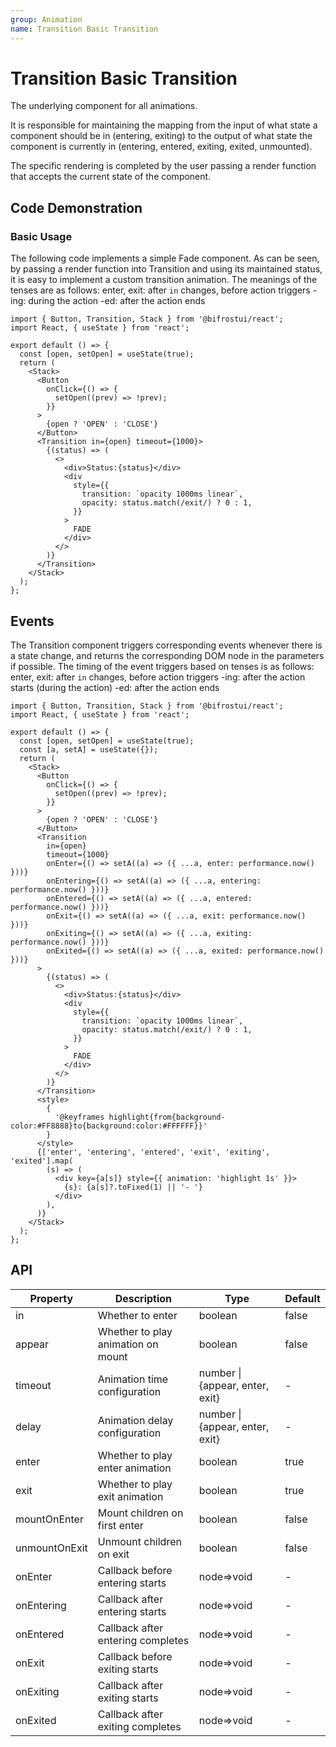 ```yaml
---
group: Animation
name: Transition Basic Transition
---
```


# Transition Basic Transition

The underlying component for all animations.

It is responsible for maintaining the mapping from the input of what state a component should be in (entering, exiting) to the output of what state the component is currently in (entering, entered, exiting, exited, unmounted).

The specific rendering is completed by the user passing a render function that accepts the current state of the component.

## Code Demonstration

### Basic Usage

The following code implements a simple Fade component.
As can be seen, by passing a render function into Transition and using its maintained status, it is easy to implement a custom transition animation.
The meanings of the tenses are as follows:
enter, exit: after `in` changes, before action triggers
-ing: during the action
-ed: after the action ends

```tsx
import { Button, Transition, Stack } from '@bifrostui/react';
import React, { useState } from 'react';

export default () => {
  const [open, setOpen] = useState(true);
  return (
    <Stack>
      <Button
        onClick={() => {
          setOpen((prev) => !prev);
        }}
      >
        {open ? 'OPEN' : 'CLOSE'}
      </Button>
      <Transition in={open} timeout={1000}>
        {(status) => (
          <>
            <div>Status:{status}</div>
            <div
              style={{
                transition: `opacity 1000ms linear`,
                opacity: status.match(/exit/) ? 0 : 1,
              }}
            >
              FADE
            </div>
          </>
        )}
      </Transition>
    </Stack>
  );
};
```

## Events

The Transition component triggers corresponding events whenever there is a state change, and returns the corresponding DOM node in the parameters if possible.
The timing of the event triggers based on tenses is as follows:
enter, exit: after `in` changes, before action triggers
-ing: after the action starts (during the action)
-ed: after the action ends

```tsx
import { Button, Transition, Stack } from '@bifrostui/react';
import React, { useState } from 'react';

export default () => {
  const [open, setOpen] = useState(true);
  const [a, setA] = useState({});
  return (
    <Stack>
      <Button
        onClick={() => {
          setOpen((prev) => !prev);
        }}
      >
        {open ? 'OPEN' : 'CLOSE'}
      </Button>
      <Transition
        in={open}
        timeout={1000}
        onEnter={() => setA((a) => ({ ...a, enter: performance.now() }))}
        onEntering={() => setA((a) => ({ ...a, entering: performance.now() }))}
        onEntered={() => setA((a) => ({ ...a, entered: performance.now() }))}
        onExit={() => setA((a) => ({ ...a, exit: performance.now() }))}
        onExiting={() => setA((a) => ({ ...a, exiting: performance.now() }))}
        onExited={() => setA((a) => ({ ...a, exited: performance.now() }))}
      >
        {(status) => (
          <>
            <div>Status:{status}</div>
            <div
              style={{
                transition: `opacity 1000ms linear`,
                opacity: status.match(/exit/) ? 0 : 1,
              }}
            >
              FADE
            </div>
          </>
        )}
      </Transition>
      <style>
        {
          '@keyframes highlight{from{background-color:#FF8888}to{background:color:#FFFFFF}}'
        }
      </style>
      {['enter', 'entering', 'entered', 'exit', 'exiting', 'exited'].map(
        (s) => (
          <div key={a[s]} style={{ animation: 'highlight 1s' }}>
            {s}: {a[s]?.toFixed(1) || '- '}
          </div>
        ),
      )}
    </Stack>
  );
};
```

## API

| Property      | Description                        | Type                            | Default |
| ------------- | ---------------------------------- | ------------------------------- | ------- |
| in            | Whether to enter                   | boolean                         | false   |
| appear        | Whether to play animation on mount | boolean                         | false   |
| timeout       | Animation time configuration       | number \| {appear, enter, exit} | -       |
| delay         | Animation delay configuration      | number \| {appear, enter, exit} | -       |
| enter         | Whether to play enter animation    | boolean                         | true    |
| exit          | Whether to play exit animation     | boolean                         | true    |
| mountOnEnter  | Mount children on first enter      | boolean                         | false   |
| unmountOnExit | Unmount children on exit           | boolean                         | false   |
| onEnter       | Callback before entering starts    | node=>void                      | -       |
| onEntering    | Callback after entering starts     | node=>void                      | -       |
| onEntered     | Callback after entering completes  | node=>void                      | -       |
| onExit        | Callback before exiting starts     | node=>void                      | -       |
| onExiting     | Callback after exiting starts      | node=>void                      | -       |
| onExited      | Callback after exiting completes   | node=>void                      | -       |
